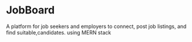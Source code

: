 # JobBoard
A platform for job seekers and employers to connect, post job listings, and find suitable,candidates. using MERN stack 
